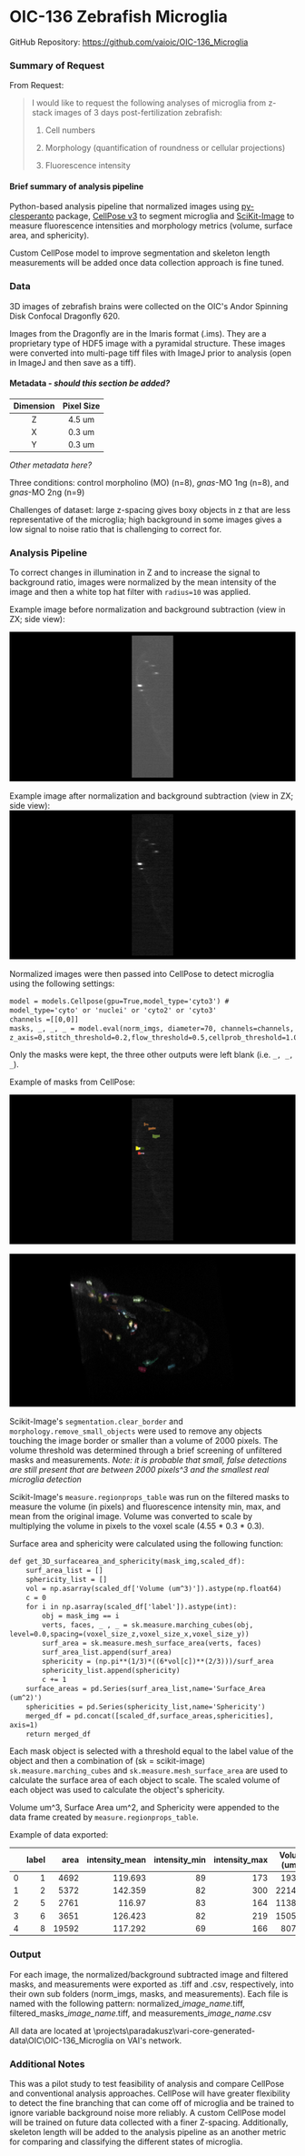 # OIC-136 Zebrafish Microglia

GitHub Repository: https://github.com/vaioic/OIC-136_Microglia

### Summary of Request
From Request:
>I would like to request the following analyses of microglia from z-stack images of 3 days post-fertilization zebrafish:
>
> 1. Cell numbers
>
> 2. Morphology (quantification of roundness or cellular projections)
>
> 3. Fluorescence intensity

#### Brief summary of analysis pipeline
Python-based analysis pipeline that normalized images using [py-clesperanto](https://github.com/clEsperanto/pyclesperanto/tree/main) package, [CellPose v3](https://github.com/MouseLand/cellpose/tree/v3.1.1.2) to segment microglia and [SciKit-Image](https://scikit-image.org) to measure fluorescence intensities and morphology metrics (volume, surface area, and sphericity). 

Custom CellPose model to improve segmentation and skeleton length measurements will be added once data collection approach is fine tuned.

### Data
3D images of zebrafish brains were collected on the OIC's Andor Spinning Disk Confocal Dragonfly 620.

Images from the Dragonfly are in the Imaris format (.ims). They are a proprietary type of HDF5 image with a pyramidal structure. These images were converted into multi-page tiff files with ImageJ prior to analysis (open in ImageJ and then save as a tiff).

#### Metadata - *should this section be added?*

|Dimension|Pixel Size|
|:--------:|:---:|
|Z| 4.5 um|
|X| 0.3 um|
|Y| 0.3 um|

*Other metadata here?*

Three conditions: control morpholino (MO) (n=8), *gnas*-MO 1ng (n=8), and *gnas*-MO 2ng (n=9)

Challenges of dataset: large z-spacing gives boxy objects in z that are less representative of the microglia; high background in some images gives a low signal to noise ratio that is challenging to correct for.


### Analysis Pipeline

To correct changes in illumination in Z and to increase the signal to background ratio, images were normalized by the mean intensity of the image and then a white top hat filter with `radius=10` was applied.

Example image before normalization and background subtraction (view in ZX; side view):

![](snapshots/gnas2ng_05_BeforeNorm_XZ.png)

Example image after normalization and background subtraction (view in ZX; side view):
![](snapshots/gnas2ng_05_AfterNorm_XZ.png)

Normalized images were then passed into CellPose to detect microglia using the following settings:
```
model = models.Cellpose(gpu=True,model_type='cyto3') # model_type='cyto' or 'nuclei' or 'cyto2' or 'cyto3'
channels =[[0,0]]
masks, _, _, _ = model.eval(norm_imgs, diameter=70, channels=channels, z_axis=0,stitch_threshold=0.2,flow_threshold=0.5,cellprob_threshold=1.0)
```
Only the masks were kept, the three other outputs were left blank (i.e. `_, _, _`).

Example of masks from CellPose:

![](snapshots/gnas2ng_05_Masks_XZ.png)

![](snapshots/gnas2ng_05_Masks_3D.png)


Scikit-Image's `segmentation.clear_border` and `morphology.remove_small_objects` were used to remove any objects touching the image border or smaller than a volume of 2000 pixels. The volume threshold was determined through a brief screening of unfiltered masks and measurements. *Note: it is probable that small, false detections are still present that are between 2000 pixels^3 and the smallest real microglia detection*

Scikit-Image's `measure.regionprops_table` was run on the filtered masks to measure the volume (in pixels) and fluorescence intensity min, max, and mean from the original image. Volume was converted to scale by multiplying the volume in pixels to the voxel scale (4.55 * 0.3 * 0.3).

Surface area and sphericity were calculated using the following function:
```
def get_3D_surfacearea_and_sphericity(mask_img,scaled_df):
    surf_area_list = []
    sphericity_list = []
    vol = np.asarray(scaled_df['Volume (um^3)']).astype(np.float64)
    c = 0
    for i in np.asarray(scaled_df['label']).astype(int):
        obj = mask_img == i
        verts, faces, _ , _ = sk.measure.marching_cubes(obj, level=0.0,spacing=(voxel_size_z,voxel_size_x,voxel_size_y))
        surf_area = sk.measure.mesh_surface_area(verts, faces)
        surf_area_list.append(surf_area)
        sphericity = (np.pi**(1/3)*((6*vol[c])**(2/3)))/surf_area
        sphericity_list.append(sphericity)
        c += 1
    surface_areas = pd.Series(surf_area_list,name='Surface_Area (um^2)')
    sphericities = pd.Series(sphericity_list,name='Sphericity')
    merged_df = pd.concat([scaled_df,surface_areas,sphericities], axis=1)
    return merged_df
```
Each mask object is selected with a threshold equal to the label value of the object and then a combination of (sk = scikit-image) `sk.measure.marching_cubes` and `sk.measure.mesh_surface_area` are used to calculate the surface area of each object to scale. The scaled volume of each object was used to calculate the object's sphericity.

Volume um^3, Surface Area um^2, and Sphericity were appended to the data frame created by `measure.regionprops_table`.

Example of data exported:

|    |   label |   area |   intensity_mean |   intensity_min |   intensity_max |   Volume (um^3) |   Surface_Area (um^2) |   Sphericity |
|---:|--------:|-------:|-----------------:|----------------:|----------------:|----------------:|----------------------:|-------------:|
|  0 |       1 |   4692 |          119.693 |              89 |             173 |         1934.2  |               1825.42 |     0.411267 |
|  1 |       2 |   5372 |          142.359 |              82 |             300 |         2214.52 |               1633.39 |     0.503015 |
|  2 |       5 |   2761 |          116.97  |              83 |             164 |         1138.18 |               1208.15 |     0.436351 |
|  3 |       6 |   3651 |          126.423 |              82 |             219 |         1505.07 |               1193.5  |     0.532147 |
|  4 |       8 |  19592 |          117.292 |              69 |             166 |         8076.5  |               4817.6  |     0.404081 |

### Output

For each image, the normalized/background subtracted image and filtered masks, and measurements were exported as .tiff and .csv, respectively, into their own sub folders (norm_imgs, masks, and measurements). Each file is named with the following pattern: normalized_*image_name*.tiff, filtered_masks_*image_name*.tiff, and measurements_*image_name*.csv

All data are located at \projects\paradakusz\vari-core-generated-data\OIC\OIC-136_Microglia on VAI's network.

### Additional Notes

This was a pilot study to test feasibility of analysis and compare CellPose and conventional analysis approaches. CellPose will have greater flexibility to detect the fine branching that can come off of microglia and be trained to ignore variable background noise more reliably. A custom CellPose model will be trained on future data collected with a finer Z-spacing. Additionally, skeleton length will be added to the analysis pipeline as an another metric for comparing and classifying the different states of microglia.
